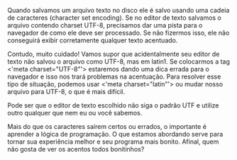 Quando salvamos um arquivo texto no disco ele é salvo usando uma cadeia de caracteres (character set encoding). Se no editor de texto salvamos o arquivo contendo charset UTF-8, precisamos dar uma pista para o navegador de como ele deve ser processado. Se não fizermos isso, ele não conseguirá exibir corretamente qualquer texto acentuado.

Contudo, muito cuidado! Vamos supor que acidentalmente seu editor de texto não salvou o arquivo como UTF-8, mas em latin1. Se colocarmos a tag <'meta charset="UTF-8"'> estaremos dando uma dica errada para o navegador e isso nos trará problemas na acentuação. Para resolver esse tipo de situação, podemos usar <'meta charset="latin"'> ou mudar nosso arquivo para UTF-8, o que é mais difícil.

Pode ser que o editor de texto escolhido não siga o padrão UTF e utilize outro qualquer que nem eu ou você sabemos.

Mais do que os caracteres saírem certos ou errados, o importante é aprender a lógica de programação. O que estamos abordando serve para tornar sua experiência melhor e seu programa mais bonito. Afinal, quem não gosta de ver os acentos todos bonitinhos? 